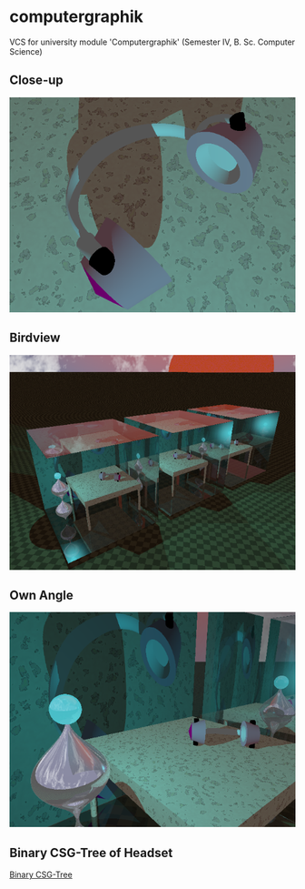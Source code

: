 # computergraphik

VCS for university module 'Computergraphik' (Semester IV, B. Sc. Computer Science)

## Close-up

![Headset Close-up](final/headset_closeup.png)

## Birdview

![Headset Birdview](final/headset_birdview.png)

## Own Angle

![Headset Own Angle](final/headset_ownangle.png)

## Binary CSG-Tree of Headset

[Binary CSG-Tree](final/CSG_BinaryTree.png)
